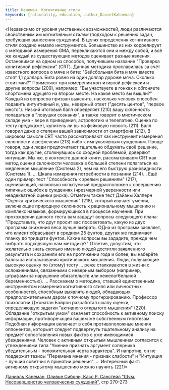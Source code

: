 ```yaml
---
title: Канеман. Когнитивные стили
keywords: [rationality, education, author_DanielKahneman]
---
```


«Независимо от уровня умственных возможностей, люди различаются свойственым им _когнитивным стилем_
(подходом к решению задач, требующих вынесения суждения). В целях определения когнитивного стиля
создано немало инструментов. Большинство из них коррелирует с методикой измерения GMA, перекликаются
они и между собой, и всё же каждый из существующих методов оценивает разные явления.
Остановимся на одном из способов, получившем название "Проверка конитивной рефлексии" (CRT).
Данная методика прославилась за счёт известного вопроса о мяче и бите: "Бейсбольная бита и мяч
вместе стоят 1,1 доллара. Бита ровно на один доллар дороже мяча. Сколько стоит мяч?" Применяют
при измерении когнитивной рефлексии и другие вопросы (209), например: "Вы участвуете в гонках и
обгоняете спортсмена идущего на втором месте. На какое место вы вышли?" Каждый из вопросов
призван выяснить, насколько человек способен подавить интуитивный и, увы, неверный ответ
("десять центов", "первое место"). Низкий итоговый балл определяет (210) вашу склонность
попадаться в "ловушки сознания", а также говорит о мистическом складе ума - вере в приведения,
астрологию и телепатию. Оценка по тесту предскажет, купитель ли вы на фэйковую новость (211).
Балл говорил даже о степени вашей зависимости от смартфона (212).
В широком смысле CRT часто рассматривают как инструмент измерения склонности к рефлексии (213)
либо к импульсивным суждениям. Проще говоря, одни люди предпочитают тщательно обдумать своё решение,
тогда как другие, столкнувшись со сходной проблемой, доверяют интуиции. Мы же, в контексте данной
книги, рассматриваем CRT как метод оценки склонности человека в большей степени полагаться на
медленное мышление (Система 2), чем на его быструю разновидности (Система 1).
... Шкала измерения потребности в познании (214)...
Ещё один пример: тест "Способность к зрелым решениям" (217), оценивающий, насколько испытуемый
предрасположен к совершению типичных ошибок в суждениях (чрезмерной уверенности или неадекватной
оценки риска). Отметим также тест Дайаны Халперн "Оценка критического мышления" (218), который изучает
умения, включающие природную склонность к рациональному мышлению и комплекс навыков, формирующихся
в процессе научения. При прохождении данного теста вам зададут вопросы следующего плана:
"Представьте, что друг просит вас посоветовать, какую из двух программ снижения веса лучше
выбрать. ОДна из программ заявляет, что клиент сбрасывает в среднем 25 фунтов, другая же
поднимает планку до тридцати фунтов. Какие вопросы вы зададите, прежде чем выбрать подходящую
вам методику?" Ответив, допустим, что желательно знать сколько именно людей достигли заявленного
результата и сохранили его на протяжении года и более, вы наберёте баллы за использования
критического мышления. Люди, получающие высокую оценку по (этому) тесту ... реже сталкиваются
в жизни с осложнениями, связанными с неверным выбором (например, штрафами за нарушение
обязательств или нежелат6ельной беременностью).
...
Расскажем о методике, ставшей единственным инструментом измерения когнитивного стиля или
личностных особенностей, способным выявлять людей, обладающих предположительным даром
к точному прогнрзированию. Профессор психологии Джонатан Бэйрон разработал шкалу оценки,
определяющую задатки "активного открытого мышления" (220). Обладание "открытым умом"
означает способность к активному поиску информации, противоречащей вашем же собственным
гипотезам. Подобная информация включает в себя противоположные мнения оппонентов,
которыет следует подвергнуть тщательному анализу на предмет сопоставления новых фактов
с уже имеющимися убеждениями. Человек с активным открытым мышлением согласится с утвеждениями
типа "Умение признать аргумент соперника убедительным - положительная черта характера".
И напротив, он не поддержит тезисы "Перемена мнения - признак слабости" и "Интуиция -
лучший советчик в принятии решения".
...
Интересный факт: активному открытому мышлению  можно научить (221)»

[Даниэль Канеман, Оливье Сибони, Касс Р. Санстейл "Шум. Несовершенство человеческих суждений"](aepx.md), стр 270-273